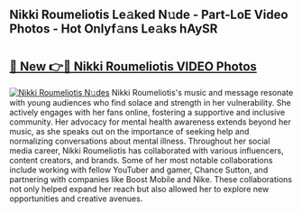 ## Nikki Roumeliotis Le𝚊ked N𝚞de - Part-LoE Video Photos - Hot Onlyf𝚊ns Le𝚊ks hAySR

# <h2><a href="http://ab51132.deff.icu/?id=Nikki+Roumeliotis">🔗 New 👉🔴 Nikki Roumeliotis VIDEO Photos</a></h2>

[![Nikki Roumeliotis N𝚞des](https://i.imgur.com/rIISA9y.gif)](http://ab51132.deff.icu/?id=Nikki+Roumeliotis)
Nikki Roumeliotis's music and message resonate with young audiences who find solace and strength in her vulnerability. She actively engages with her fans online, fostering a supportive and inclusive community. Her advocacy for mental health awareness extends beyond her music, as she speaks out on the importance of seeking help and normalizing conversations about mental illness. Throughout her social media career, Nikki Roumeliotis has collaborated with various influencers, content creators, and brands. Some of her most notable collaborations include working with fellow YouTuber and gamer, Chance Sutton, and partnering with companies like Boost Mobile and Nike. These collaborations not only helped expand her reach but also allowed her to explore new opportunities and creative avenues.

